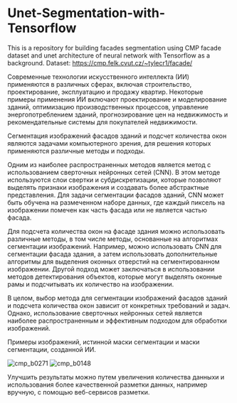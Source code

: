 # Unet-Segmentation-with-Tensorflow
This is a repository for building facades segmentation using CMP facade dataset and unet architecture of neural network with Tensorflow as a background.
Dataset: https://cmp.felk.cvut.cz/~tylecr1/facade/

Современные технологии искусственного интеллекта (ИИ) применяются в различных сферах, включая строительство, проектирование, эксплуатацию и продажу квартир. Некоторые примеры применения ИИ включают проектирование и моделирование зданий, оптимизацию производственных процессов, управление энергопотреблением зданий, прогнозирование цен на недвижимость и рекомендательные системы для покупателей недвижимости.

Сегментация изображений фасадов зданий и подсчет количества окон являются задачами компьютерного зрения, для решения которых применяются различные методы и подходы.

Одним из наиболее распространенных методов является метод с использованием сверточных нейронных сетей (CNN). В этом методе используются слои свертки и субдискретизации, которые позволяют выделять признаки изображения и создавать более абстрактные представления. Для задачи сегментации фасадов зданий, CNN может быть обучена на размеченном наборе данных, где каждый пиксель на изображении помечен как часть фасада или не является частью фасада.

Для подсчета количества окон на фасаде здания можно использовать различные методы, в том числе методы, основанные на алгоритмах сегментации изображений. Например, можно использовать CNN для сегментации фасада здания, а затем использовать дополнительные алгоритмы для выделения оконных отверстий на сегментированном изображении. Другой подход может заключаться в использовании методов детектирования объектов, которые могут выделять оконные рамы и подсчитывать их количество на изображении.

В целом, выбор метода для сегментации изображений фасадов зданий и подсчета количества окон зависит от конкретных требований и задач. Однако, использование сверточных нейронных сетей является наиболее распространенным и эффективным подходом для обработки изображений.

Примеры изображений, истинной маски сегментации и маски сегментации, созданной ИИ.

![cmp_b0271](https://user-images.githubusercontent.com/115422808/230939091-c822cb37-3cf5-4e62-a753-b50f170837ff.png)
![cmp_b0148](https://user-images.githubusercontent.com/115422808/230939345-a9a01789-3d1f-408c-8814-92406b87cf90.png)

Улучшить результаты можно путем увеличения количества данныхи и использования более качественной разметки данных, например вручную, с помощью веб-сервисов разметки.
